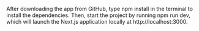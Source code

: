 After downloading the app from GitHub, type npm install in the terminal to install the dependencies. Then, start the project by running npm run dev, which will launch the Next.js application locally at http://localhost:3000.
